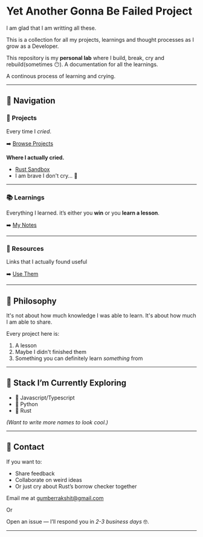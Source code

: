 # Yet Another Gonna Be Failed Project

I am glad that I am writting all these.

This is a collection for all my projects, learnings and thought processes as I grow as a Developer.

This repository is my **personal lab** where I build, break, cry and rebuild(sometimes 😶). A documentation for all the learnings.

A continous process of learning and crying.

---

## 🧭 Navigation

### 🧪 Projects

Every time I _cried_.

➡️ [Browse Projects](./projects)

**Where I actually cried.**

- [Rust Sandbox](./projects/rust-sandbox)
- I am brave I don't cry... 🥹

---

### 📚 Learnings

Everything I learned. it’s either you **win** or you **learn a lesson**.

➡️ [My Notes](./learnings)

---

### 🔗 Resources

Links that I actually found useful

➡️ [Use Them](./resources)

---

## 🧩 Philosophy

It's not about how much knowledge I was able to learn. It's about how much I am able to share.

Every project here is:

1. A lesson
2. Maybe I didn't finished them
3. Something you can definitely learn _something_ from

---

## 🧰 Stack I’m Currently Exploring

- 📄 Javascript/Typescript
- 🐍 Python
- 🦀 Rust

_(Want to write more names to look cool.)_

---

## 💬 Contact

If you want to:

- Share feedback
- Collaborate on weird ideas
- Or just cry about Rust’s borrow checker together

Email me at gumberrakshit@gmail.com

Or

Open an issue — I’ll respond you in _2-3 business days_ 🤓.

---
